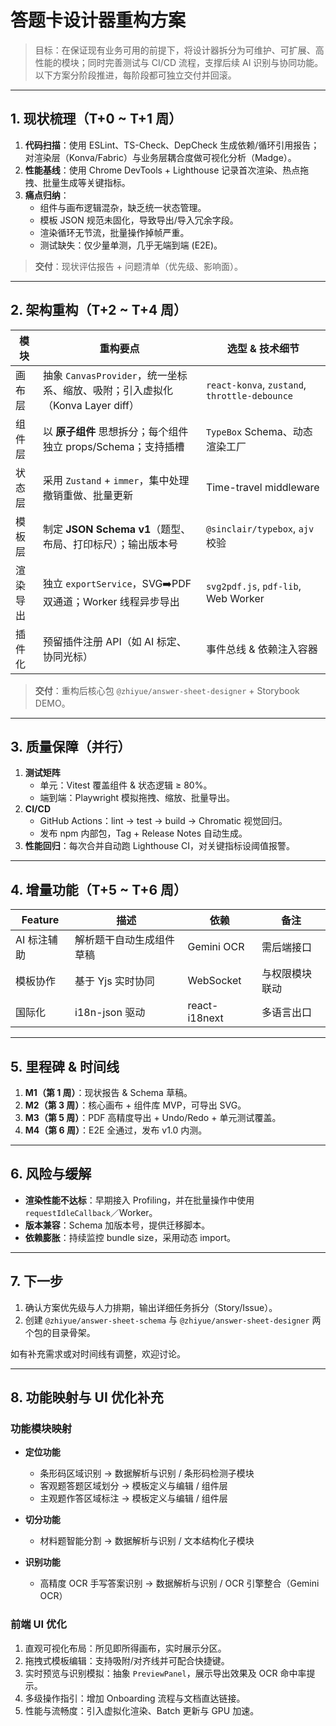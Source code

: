 # 答题卡设计器重构方案

> 目标：在保证现有业务可用的前提下，将设计器拆分为可维护、可扩展、高性能的模块；同时完善测试与 CI/CD 流程，支撑后续 AI 识别与协同功能。以下方案分阶段推进，每阶段都可独立交付并回滚。

---

## 1. 现状梳理（T+0 ~ T+1 周）

1. **代码扫描**：使用 ESLint、TS-Check、DepCheck 生成依赖/循环引用报告；对渲染层（Konva/Fabric）与业务层耦合度做可视化分析（Madge）。
2. **性能基线**：使用 Chrome DevTools + Lighthouse 记录首次渲染、热点拖拽、批量生成等关键指标。
3. **痛点归纳**：
   - 组件与画布逻辑混杂，缺乏统一状态管理。
   - 模板 JSON 规范未固化，导致导出/导入冗余字段。
   - 渲染循环无节流，批量操作掉帧严重。
   - 测试缺失：仅少量单测，几乎无端到端 (E2E)。

> **交付**：现状评估报告 + 问题清单（优先级、影响面）。

---

## 2. 架构重构（T+2 ~ T+4 周）

| 模块 | 重构要点 | 选型 & 技术细节 |
| ---- | -------- | --------------- |
| 画布层 | 抽象 `CanvasProvider`，统一坐标系、缩放、吸附；引入虚拟化（Konva Layer diff） | `react-konva`, `zustand`, `throttle-debounce` |
| 组件层 | 以 **原子组件** 思想拆分；每个组件独立 props/Schema；支持插槽 | `TypeBox` Schema、动态渲染工厂 |
| 状态层 | 采用 `Zustand` + `immer`，集中处理撤销重做、批量更新 | Time-travel middleware |
| 模板层 | 制定 **JSON Schema v1**（题型、布局、打印标尺）；输出版本号 | `@sinclair/typebox`, `ajv` 校验 |
| 渲染导出 | 独立 `exportService`，SVG➡️PDF 双通道；Worker 线程异步导出 | `svg2pdf.js`, `pdf-lib`, Web Worker |
| 插件化 | 预留插件注册 API（如 AI 标定、协同光标） | 事件总线 & 依赖注入容器 |

> **交付**：重构后核心包 `@zhiyue/answer-sheet-designer` + Storybook DEMO。

---

## 3. 质量保障（并行）

1. **测试矩阵**
   - 单元：Vitest 覆盖组件 & 状态逻辑 ≥ 80%。
   - 端到端：Playwright 模拟拖拽、缩放、批量导出。
2. **CI/CD**
   - GitHub Actions：lint → test → build → Chromatic 视觉回归。
   - 发布 npm 内部包，Tag + Release Notes 自动生成。
3. **性能回归**：每次合并自动跑 Lighthouse CI，对关键指标设阈值报警。

---

## 4. 增量功能（T+5 ~ T+6 周）

| Feature | 描述 | 依赖 | 备注 |
| ------- | ---- | ---- | ---- |
| AI 标注辅助 | 解析题干自动生成组件草稿 | Gemini OCR | 需后端接口 |
| 模板协作 | 基于 Yjs 实时协同 | WebSocket | 与权限模块联动 |
| 国际化 | i18n-json 驱动 | react-i18next | 多语言出口 |

---

## 5. 里程碑 & 时间线

1. **M1（第 1 周）**：现状报告 & Schema 草稿。
2. **M2（第 3 周）**：核心画布 + 组件库 MVP，可导出 SVG。
3. **M3（第 5 周）**：PDF 高精度导出 + Undo/Redo + 单元测试覆盖。
4. **M4（第 6 周）**：E2E 全通过，发布 v1.0 内测。

---

## 6. 风险与缓解

- **渲染性能不达标**：早期接入 Profiling，并在批量操作中使用 `requestIdleCallback`／Worker。  
- **版本兼容**：Schema 加版本号，提供迁移脚本。  
- **依赖膨胀**：持续监控 bundle size，采用动态 import。

---

## 7. 下一步

1. 确认方案优先级与人力排期，输出详细任务拆分（Story/Issue）。
2. 创建 `@zhiyue/answer-sheet-schema` 与 `@zhiyue/answer-sheet-designer` 两个包的目录骨架。

如有补充需求或对时间线有调整，欢迎讨论。

---

## 8. 功能映射与 UI 优化补充

### 功能模块映射
- **定位功能**  
  - 条形码区域识别 → 数据解析与识别 / 条形码检测子模块  
  - 客观题答题区域划分 → 模板定义与编辑 / 组件层  
  - 主观题作答区域标注 → 模板定义与编辑 / 组件层  

- **切分功能**  
  - 材料题智能分割 → 数据解析与识别 / 文本结构化子模块  

- **识别功能**  
  - 高精度 OCR 手写答案识别 → 数据解析与识别 / OCR 引擎整合（Gemini OCR）

### 前端 UI 优化
1. 直观可视化布局：所见即所得画布，实时展示分区。  
2. 拖拽式模板编辑：支持吸附/对齐线并可配合快捷键。  
3. 实时预览与识别模拟：抽象 `PreviewPanel`，展示导出效果及 OCR 命中率提示。  
4. 多级操作指引：增加 Onboarding 流程与文档直达链接。  
5. 性能与流畅度：引入虚拟化渲染、Batch 更新与 GPU 加速。